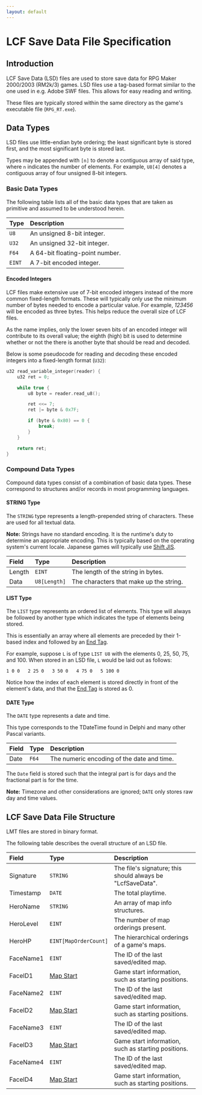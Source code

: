 ```yaml
---
layout: default
---
```


# LCF Save Data File Specification
## Introduction
LCF Save Data (LSD) files are used to store save data for RPG Maker 2000/2003 (RM2k/3) games.
LSD files use a tag-based format similar to the one used in e.g. Adobe SWF files. This allows for easy reading and writing.

These files are typically stored within the same directory as the game's executable file (`RPG_RT.exe`).

## Data Types
LSD files use little-endian byte ordering; the least significant byte is stored first, and the most significant byte is stored last.

Types may be appended with `[n]` to denote a contiguous array of said type, where `n` indicates the number of elements.
For example, `U8[4]` denotes a contiguous array of four unsigned 8-bit integers.

### Basic Data Types
The following table lists all of the basic data types that are taken as primitive and assumed to be understood herein.

| Type   | Description                     |
|:-------|:--------------------------------|
| `U8`   | An unsigned 8-bit integer.      |
| `U32`  | An unsigned 32-bit integer.     |
| `F64`  | A 64-bit floating-point number. |
| `EINT` | A 7-bit encoded integer.        |

#### Encoded Integers
LCF files make extensive use of 7-bit encoded integers instead of the more common fixed-length formats.
These will typically only use the minimum number of bytes needed to encode a particular value.
For example, _123456_ will be encoded as three bytes. This helps reduce the overall size of LCF files.

As the name implies, only the lower seven bits of an encoded integer will contribute to its overall value;
the eighth (high) bit is used to determine whether or not the there is another byte that should be read and decoded.

Below is some pseudocode for reading and decoding these encoded integers into a fixed-length format (`U32`):

```c
u32 read_variable_integer(reader) {
    u32 ret = 0;

    while true {
        u8 byte = reader.read_u8();

        ret <<= 7;
        ret |= byte & 0x7F;

        if (byte & 0x80) == 0 {
            break;
        }
    }

    return ret;
}
```

### Compound Data Types
Compound data types consist of a combination of basic data types.
These correspond to structures and/or records in most programming languages.

#### STRING Type
The `STRING` type represents a length-prepended string of characters. These are used for all textual data.

**Note:** Strings have no standard encoding. It is the runtime's duty to determine an appropriate encoding.
This is typically based on the operating system's current locale. Japanese games will typically use [Shift JIS](https://en.wikipedia.org/wiki/Shift_JIS).

| Field  | Type         | Description                             |
|:-------|:-------------|:----------------------------------------|
| Length | `EINT`       | The length of the string in bytes.      |
| Data   | `U8[Length]` | The characters that make up the string. |

#### LIST Type
The `LIST` type represents an ordered list of elements.
This type will always be followed by another type which indicates the type of elements being stored.

This is essentially an array where all elements are preceded by their 1-based index and followed by an [End Tag](#end-tag).

For example, suppose `L` is of type `LIST U8` with the elements 0, 25, 50, 75, and 100. When stored in an LSD file, `L` would be laid out as follows:

```
1 0 0   2 25 0   3 50 0   4 75 0   5 100 0
```

Notice how the index of each element is stored directly in front of the element's data,
and that the [End Tag](#end-tag) is stored as 0.

#### DATE Type
The `DATE` type represents a date and time.

This type corresponds to the TDateTime found in Delphi and many other Pascal variants.

| Field  | Type  | Description                                |
|:-------|:------|:-------------------------------------------|
| Date   | `F64` | The numeric encoding of the date and time. |

The `Date` field is stored such that the integral part is for days and the fractional part is for the time.

**Note:** Timezone and other considerations are ignored; `DATE` only stores raw day and time values.

## LCF Save Data File Structure
LMT files are stored in binary format.

The following table describes the overall structure of an LSD file.

| Field         | Type                                            | Description                                                |
|:--------------|:------------------------------------------------|:-----------------------------------------------------------|
| Signature     | `STRING`                                        | The file's signature; this should always be "LcfSaveData". |
| Timestamp     | `DATE`                                          | The total playtime.                                        |
| HeroName      | `STRING` | An array of map info structures.                           |
| HeroLevel     | `EINT`                                          | The number of map orderings present.                       |
| HeroHP        | `EINT[MapOrderCount]`                           | The hierarchical orderings of a game's maps.               |
| FaceName1     | `EINT`                                          | The ID of the last saved/edited map.                       |
| FaceID1       | [Map Start](#map-start-structure)               | Game start information, such as starting positions.        |
| FaceName2     | `EINT`                                          | The ID of the last saved/edited map.                       |
| FaceID2       | [Map Start](#map-start-structure)               | Game start information, such as starting positions.        |
| FaceName3     | `EINT`                                          | The ID of the last saved/edited map.                       |
| FaceID3       | [Map Start](#map-start-structure)               | Game start information, such as starting positions.        |
| FaceName4     | `EINT`                                          | The ID of the last saved/edited map.                       |
| FaceID4       | [Map Start](#map-start-structure)               | Game start information, such as starting positions.        |
